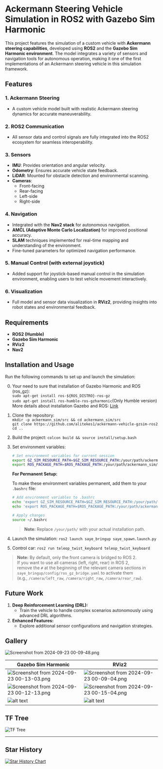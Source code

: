 # Ackermann Steering Vehicle Simulation in ROS2 with Gazebo Sim Harmonic

This project features the simulation of a custom vehicle with **Ackermann steering capabilities**, developed using **ROS2** and the **Gazebo Sim Harmonic environment**. The model integrates a variety of sensors and navigation tools for autonomous operation, making it one of the first implementations of an Ackermann steering vehicle in this simulation framework.

## Features

### 1. **Ackermann Steering**

- A custom vehicle model built with realistic Ackermann steering dynamics for accurate maneuverability.

### 2. **ROS2 Communication**

- All sensor data and control signals are fully integrated into the ROS2 ecosystem for seamless interoperability.

### 3. **Sensors**

- **IMU**: Provides orientation and angular velocity.
- **Odometry**: Ensures accurate vehicle state feedback.
- **LiDAR**: Mounted for obstacle detection and environmental scanning.
- **Cameras**:
  - Front-facing
  - Rear-facing
  - Left-side
  - Right-side

### 4. **Navigation**

- Integrated with the **Nav2 stack** for autonomous navigation.
- **AMCL (Adaptive Monte Carlo Localization)** for improved positional accuracy.
- **SLAM** techniques implemented for real-time mapping and understanding of the environment.
- Fine-tuned parameters for optimized navigation performance.

### 5. **Manual Control (with external joystick)**

- Added support for joystick-based manual control in the simulation environment, enabling users to test vehicle movement interactively.

### 6. **Visualization**

- Full model and sensor data visualization in **RViz2**, providing insights into robot states and environmental feedback.

## Requirements

- **ROS2 (Humble)**
- **Gazebo Sim Harmonic**
- **RViz2**
- **Nav2**

## Installation and Usage

Run the following commands to set up and launch the simulation:<br>

0. Your need to sure that installation of Gazebo Harmonic and ROS (ros_gz):<br>
   `sudo apt-get install ros-${ROS_DISTRO}-ros-gz`<br>
   `sudo apt-get install ros-humble-ros-gzharmonic`(Only Humble version)<br>
   More details about installation Gazebo and ROS: <a href="https://gazebosim.org/docs/latest/ros_installation/">Link</a>
1. Clone the repository:<br>
   `mkdir -p ackermann_sim/src && cd ackermann_sim/src`<br>
   `git clone https://github.com/alitekes1/ackermann-vehicle-gzsim-ros2`<br>`cd ..`
2. Build the project:
   `colcon build && source install/setup.bash`
3. Set environment variables:
   ```bash
   # Set environment variables for current session
   export GZ_SIM_RESOURCE_PATH=$GZ_SIM_RESOURCE_PATH:/your/path/ackermann_sim/src/ackermann-vehicle-gzsim-ros2/
   export ROS_PACKAGE_PATH=$ROS_PACKAGE_PATH:/your/path/ackermann_sim/src/ros2-ackermann-vehicle-gz-sim-harmonic-nav2/
   ```

   **For Permanent Setup:**
   
   To make these environment variables permanent, add them to your `.bashrc` file:
   ```bash
   # Add environment variables to .bashrc
   echo 'export GZ_SIM_RESOURCE_PATH=$GZ_SIM_RESOURCE_PATH:/your/path/ackermann_sim/src/ros2-ackermann-vehicle-gz-sim-harmonic-nav2/' >> ~/.bashrc
   echo 'export ROS_PACKAGE_PATH=$ROS_PACKAGE_PATH:/your/path/ackermann_sim/src/ros2-ackermann-vehicle-gz-sim-harmonic-nav2/' >> ~/.bashrc
   
   # Apply changes
   source ~/.bashrc
   ```

   > **Note:** Replace `/your/path/` with your actual installation path.
4. Launch the simulation:
   `ros2 launch saye_bringup saye_spawn.launch.py`
5. Control car:
   `ros2 run teleop_twist_keyboard teleop_twist_keyboard`

> **Note:** By default, only the front camera is bridged to ROS 2.  
> If you want to use all cameras (left, right, rear) in ROS 2,  
> remove the `#` at the beginning of the relevant camera sections in  
> `saye_bringup/config/ros_gz_bridge.yaml` to activate them  
> (e.g., `/camera/left_raw`, `/camera/right_raw`, `/camera/rear_raw`).

## Future Work

1. **Deep Reinforcement Learning (DRL):**
   - Train the vehicle to handle complex scenarios autonomously using advanced DRL algorithms.
2. **Enhanced Features:**
   - Explore additional sensor configurations and navigation strategies.

## Gallery

![Screenshot from 2024-09-23 00-09-48.png](https://github.com/user-attachments/assets/dd5604c6-014e-4a7a-9a2f-c4dd237abb37)

| **Gazebo Sim Harmonic**                                                                                                     | **RViz2**                                                                                                                   |
| --------------------------------------------------------------------------------------------------------------------------- | --------------------------------------------------------------------------------------------------------------------------- |
| ![Screenshot from 2024-09-23 00-13-03.png](https://github.com/user-attachments/assets/1d2b56f7-34c1-4b01-9a85-fb01ceab5bd6) | ![Screenshot from 2024-09-23 00-09-04.png](https://github.com/user-attachments/assets/ba6853fd-4143-4b4d-bbc6-072895e4c75e) |
| ![Screenshot from 2024-09-23 00-12-13.png](https://github.com/user-attachments/assets/477cce7b-995b-471e-a684-4d82bee0fc34) | ![Screenshot from 2024-09-23 00-15-04.png](https://github.com/user-attachments/assets/bf9ad916-14a6-4b62-a799-4169a767e4dd) |
| ![alt text](saye_msgs/saye.png)                                                                                         | ![alt text](/saye_msgs/rviz_saye.png)                                                                                    |

## TF Tree

![TF Tree](saye_msgs/frames.png)

---

## Star History

<a href="https://www.star-history.com/#alitekes1/ackermann-vehicle-gzsim-ros2&Date">
 <picture>
   <source media="(prefers-color-scheme: dark)" srcset="https://api.star-history.com/svg?repos=alitekes1/ackermann-vehicle-gzsim-ros2&type=Date&theme=dark" />
   <source media="(prefers-color-scheme: light)" srcset="https://api.star-history.com/svg?repos=alitekes1/ackermann-vehicle-gzsim-ros2&type=Date" />
   <img alt="Star History Chart" src="https://api.star-history.com/svg?repos=alitekes1/ackermann-vehicle-gzsim-ros2&type=Date" />
 </picture>
</a>
